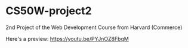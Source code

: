 # CS50W-project2

2nd Project of the Web Development Course from Harvard (Commerce)

Here's a preview: <https://youtu.be/PYJnOZ8FbqM>
